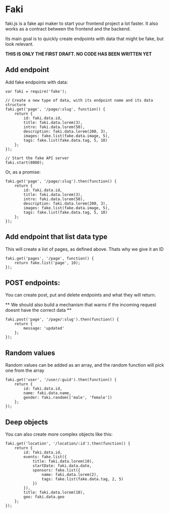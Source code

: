 Faki
========

faki.js is a fake api maker to start your frontend project a lot faster. It also works as a contract between the frontend and the backend.

Its main goal is to quickly create endpoints with data that might be fake, but look relevant.

**THIS IS ONLY THE FIRST DRAFT. NO CODE HAS BEEN WRITTEN YET**


## Add endpoint

Add fake endpoints with data:

    var faki = require('fake');
    
    // Create a new type of data, with its endpoint name and its data structure
    faki.get('page', '/page/:slug', function() {
        return {
            id: faki.data.id,
            title: faki.data.lorem(3),
            intro: faki.data.lorem(50),
            description: faki.data.lorem(200, 3),
            images: fake.list(fake.data.image, 5),
            tags: fake.list(fake.data.tag, 5, 10)
        };
    });
    
    // Start the fake API server
    faki.start(8080);
    
Or, as a promise:

    faki.get('page', '/page/:slug').then(function() {
        return {
            id: faki.data.id,
            title: faki.data.lorem(3),
            intro: faki.data.lorem(50),
            description: faki.data.lorem(200, 3),
            images: fake.list(fake.data.image, 5),
            tags: fake.list(fake.data.tag, 5, 10)
        };
    });
    
    
## Add endpoint that list data type
    
This will create a list of pages, as defined above. Thats why we give it an ID

    faki.get('pages', '/page', function() {
        return fake.list('page', 10);
    });
    
## POST endpoints:

You can create post, put and delete endpoints and what they will return.

** We should also build a mechanism that warns if the incoming request doesnt have the correct data **

    faki.post('page', '/page/:slug').then(function() {
        return {
            message: 'updated'
        };
    });
    
## Random values

Random values can be added as an array, and the random function will pick one from the array

    faki.get('user', '/user/:guid').then(function() {
        return {
            id: faki.data.id,
            name: faki.data.name,
            gender: faki.random(['male', 'female'])
        };
    });
    
## Deep objects
    
You can also create more complex objects like this:
    
    faki.get('location', '/location/:id').then(function() {
        return {
            id: faki.data.id,
            events: fake.list({
                title: faki.data.lorem(10),
                startDate: faki.data.date,
                sponsors: fake.list({
                    name: faki.data.lorem(2),
                    tags: fake.list(fake.data.tag, 2, 5)
                })
            }),
            title: faki.data.lorem(10),
            geo: faki.data.geo
        };
    });
    